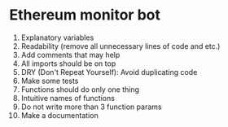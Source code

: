 # Ethereum monitor bot

1. Explanatory variables
2. Readability (remove all unnecessary lines of code and etc.)
3. Add comments that may help
4. All imports should be on top
5. DRY (Don't Repeat Yourself): Avoid duplicating code
6. Make some tests
7. Functions should do only one thing
8. Intuitive names of functions
9. Do not write more than 3 function params
10. Make a documentation